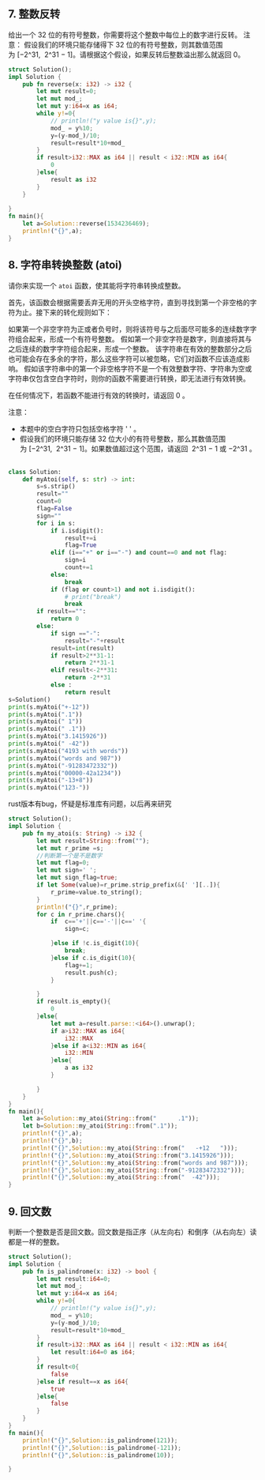## 7. 整数反转
给出一个 32 位的有符号整数，你需要将这个整数中每位上的数字进行反转。
注意：
假设我们的环境只能存储得下 32 位的有符号整数，则其数值范围为 [−2^31,  2^31 − 1]。请根据这个假设，如果反转后整数溢出那么就返回 0。
```rust
struct Solution();
impl Solution {
    pub fn reverse(x: i32) -> i32 {
        let mut result=0;
        let mut mod_;
        let mut y:i64=x as i64;
        while y!=0{
            // println!("y value is{}",y);
            mod_ = y%10;
            y=(y-mod_)/10;
            result=result*10+mod_
        }
        if result>i32::MAX as i64 || result < i32::MIN as i64{
            0 
        }else{
            result as i32
        }
    }
    
}
fn main(){
    let a=Solution::reverse(1534236469);
    println!("{}",a);
}
```
## 8. 字符串转换整数 (atoi)
请你来实现一个 `atoi` 函数，使其能将字符串转换成整数。

首先，该函数会根据需要丢弃无用的开头空格字符，直到寻找到第一个非空格的字符为止。接下来的转化规则如下：

如果第一个非空字符为正或者负号时，则将该符号与之后面尽可能多的连续数字字符组合起来，形成一个有符号整数。
假如第一个非空字符是数字，则直接将其与之后连续的数字字符组合起来，形成一个整数。
该字符串在有效的整数部分之后也可能会存在多余的字符，那么这些字符可以被忽略，它们对函数不应该造成影响。
假如该字符串中的第一个非空格字符不是一个有效整数字符、字符串为空或字符串仅包含空白字符时，则你的函数不需要进行转换，即无法进行有效转换。

在任何情况下，若函数不能进行有效的转换时，请返回 0 。

注意：

- 本题中的空白字符只包括空格字符 ' ' 。
- 假设我们的环境只能存储 32 位大小的有符号整数，那么其数值范围为 [−2^31,  2^31 − 1]。如果数值超过这个范围，请返回  2^31 − 1 或 −2^31 。
 

```python
class Solution:
    def myAtoi(self, s: str) -> int:
        s=s.strip()
        result=""
        count=0
        flag=False
        sign=""
        for i in s:
            if i.isdigit():
                result+=i
                flag=True
            elif (i=="+" or i=="-") and count==0 and not flag:
                sign=i
                count+=1
            else:
                break
            if (flag or count>1) and not i.isdigit():
                # print("break")
                break
        if result=="":
            return 0
        else:
            if sign =="-":
                result="-"+result
            result=int(result)
            if result>2**31-1:
                return 2**31-1
            elif result<-2**31:
                return -2**31
            else :
                return result
s=Solution()
print(s.myAtoi("+-12"))
print(s.myAtoi(".1"))
print(s.myAtoi(" 1"))
print(s.myAtoi(" .1"))
print(s.myAtoi("3.1415926"))
print(s.myAtoi(" -42"))
print(s.myAtoi("4193 with words"))
print(s.myAtoi("words and 987"))
print(s.myAtoi("-91283472332"))
print(s.myAtoi("00000-42a1234"))
print(s.myAtoi("-13+8"))
print(s.myAtoi("123-"))
```
rust版本有bug，怀疑是标准库有问题，以后再来研究
```rust
struct Solution();
impl Solution {
    pub fn my_atoi(s: String) -> i32 {
        let mut result=String::from("");
        let mut r_prime =s;
        //判断第一个是不是数字
        let mut flag=0;
        let mut sign=' ';
        let mut sign_flag=true;
        if let Some(value)=r_prime.strip_prefix(&[' '][..]){
            r_prime=value.to_string();
        }
        println!("{}",r_prime);
        for c in r_prime.chars(){
            if  c=='+'||c=='-'||c==' '{
                sign=c;

            }else if !c.is_digit(10){
                break;
            }else if c.is_digit(10){
                flag+=1;
                result.push(c);
            }

        }
        if result.is_empty(){
            0
        }else{
            let mut a=result.parse::<i64>().unwrap();
            if a>i32::MAX as i64{
                i32::MAX
            }else if a<i32::MIN as i64{
                i32::MIN
            }else{
                a as i32
            }

        }
    }
}
fn main(){
    let a=Solution::my_atoi(String::from("      .1"));
    let b=Solution::my_atoi(String::from(".1"));
    println!("{}",a);
    println!("{}",b);
    println!("{}",Solution::my_atoi(String::from("   -+12   ")));
    println!("{}",Solution::my_atoi(String::from("3.1415926")));
    println!("{}",Solution::my_atoi(String::from("words and 987")));
    println!("{}",Solution::my_atoi(String::from("-91283472332")));
    println!("{}",Solution::my_atoi(String::from("  -42")));
}
```
## 9. 回文数
判断一个整数是否是回文数。回文数是指正序（从左向右）和倒序（从右向左）读都是一样的整数。
```rust
struct Solution();
impl Solution {
    pub fn is_palindrome(x: i32) -> bool {
        let mut result:i64=0;
        let mut mod_;
        let mut y:i64=x as i64;
        while y!=0{
            // println!("y value is{}",y);
            mod_ = y%10;
            y=(y-mod_)/10;
            result=result*10+mod_
        }
        if result>i32::MAX as i64 || result < i32::MIN as i64{
            let result:i64=0 as i64;
        }
        if result<0{
            false
        }else if result==x as i64{
            true
        }else{
            false
        }
    }
}
fn main(){
    println!("{}",Solution::is_palindrome(121));
    println!("{}",Solution::is_palindrome(-121));
    println!("{}",Solution::is_palindrome(10));

}
```